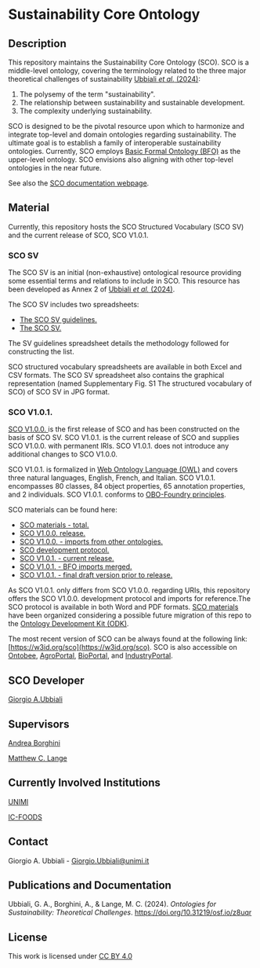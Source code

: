 # Sustainability Core Ontology

## Description

This repository maintains the Sustainability Core Ontology (SCO). SCO is a middle-level ontology, covering the terminology related to the three major theoretical challenges of sustainability [Ubbiali *et al.* (2024)](https://doi.org/10.31219/osf.io/z8uqr ):
1) The polysemy of the term "sustainability".
2) The relationship between sustainability and sustainable development.
3) The complexity underlying sustainability.
   
SCO is designed to be the pivotal resource upon which to harmonize and integrate top-level and domain ontologies regarding sustainability. The ultimate goal is to establish a family of interoperable sustainability ontologies. Currently, SCO employs [Basic Formal Ontology (BFO)](https://github.com/BFO-ontology/BFO-2020) as the upper-level ontology. SCO envisions also aligning with other top-level ontologies in the near future.

See also the [SCO documentation webpage](https://gioubbiali.github.io/Sustainability-Core-Ontology/).

## Material

Currently, this repository hosts the SCO Structured Vocabulary (SCO SV) and the current release of SCO, SCO V1.0.1. 

### SCO SV

The SCO SV is an initial (non-exhaustive) ontological resource providing some essential terms and relations to include in SCO. This resource has been developed as Annex 2 of [Ubbiali *et al.* (2024)](https://doi.org/10.31219/osf.io/z8uqr).

The SCO SV includes two spreadsheets: 

- [The SCO SV guidelines.](https://github.com/gioUbbiali/Sustainability-Core-Ontology/tree/main/SCO%20SV%20guidelines)
- [The SCO SV.](https://github.com/gioUbbiali/Sustainability-Core-Ontology/tree/main/SCO%20SV%20guidelines) 

The SV guidelines spreadsheet details the methodology followed for constructing the list.

SCO structured vocabulary spreadsheets are available in both Excel and CSV formats. The SCO SV spreadsheet also contains the graphical representation (named Supplementary Fig. S1 The structured vocabulary of SCO) of SCO SV in JPG format.

### SCO V1.0.1.

[SCO V1.0.0. ](https://github.com/gioUbbiali/Sustainability-Core-Ontology/releases/tag/v1.0.0)is the first release of SCO and has been constructed on the basis of SCO SV. SCO V1.0.1. is the current release of SCO and supplies SCO V1.0.0. with permanent IRIs. SCO V1.0.1. does not introduce any additional changes to SCO V1.0.0. 

SCO V1.0.1. is formalized in [Web Ontology Language (OWL)](https://www.w3.org/TR/owl2-overview/) and covers three natural languages, English, French, and Italian. SCO V1.0.1. encompasses 80 classes, 84 object properties, 65 annotation properties, and 2 individuals. SCO V1.0.1. conforms to [OBO-Foundry principles](https://obofoundry.org/principles/fp-000-summary.html).

SCO materials can be found here:

- [SCO materials - total.](https://github.com/gioUbbiali/Sustainability-Core-Ontology/tree/main/SCO%20material)
- [SCO V1.0.0. release.](https://github.com/gioUbbiali/Sustainability-Core-Ontology/releases/tag/v1.0.0)
- [SCO V1.0.0. - imports from other ontologies.](https://github.com/gioUbbiali/Sustainability-Core-Ontology/tree/main/SCO%20material/src/ontology/imports)
- [SCO development protocol.](https://github.com/gioUbbiali/Sustainability-Core-Ontology/tree/main/SCO%20material/SCO%20development%20protocol)
- [SCO V1.0.1. - current release.](https://github.com/gioUbbiali/Sustainability-Core-Ontology/blob/main/SCO.owl)
- [SCO V1.0.1. - BFO imports merged.](https://github.com/gioUbbiali/Sustainability-Core-Ontology/blob/main/SCO%20-%20BFO%20merged.owl)
- [SCO V1.0.1. - final draft version prior to release.](https://github.com/gioUbbiali/Sustainability-Core-Ontology/tree/main/SCO%20material/src/ontology)

As SCO V1.0.1. only differs from SCO V1.0.0. regarding URIs, this repository offers the SCO V1.0.0. development protocol and imports for reference.The SCO protocol is available in both Word and PDF formats. [SCO materials](https://github.com/gioUbbiali/Sustainability-Core-Ontology/tree/main/SCO) have been organized considering a possible future migration of this repo to the [Ontology Development Kit (ODK)](https://github.com/INCATools/ontology-development-kit).

The most recent version of SCO can be always found at the following link: [https://w3id.org/sco](https://w3id.org/sco). SCO is also accessible on [Ontobee](https://ontobee.org/ontology/SCO), [AgroPortal](https://agroportal.lirmm.fr/ontologies/SCO), [BioPortal](https://bioportal.bioontology.org/ontologies/SCO_V1), and [IndustryPortal](https://industryportal.enit.fr/ontologies/SCO).

##  SCO Developer   

[Giorgio A.Ubbiali](https://orcid.org/0000-0001-7872-1770)

##  Supervisors  

[Andrea Borghini](https://orcid.org/0000-0002-2239-1482)

[Matthew C. Lange](https://orcid.org/0000-0002-6148-7962)


## Currently Involved Institutions

[UNIMI](https://www.unimi.it/it)

[IC-FOODS](https://www.ic-foods.org/)


## Contact

Giorgio A. Ubbiali - Giorgio.Ubbiali@unimi.it


## Publications and Documentation

Ubbiali, G. A., Borghini, A., & Lange, M. C. (2024). *Ontologies for Sustainability: Theoretical Challenges*. https://doi.org/10.31219/osf.io/z8uqr 


## License
This work is licensed under [CC BY 4.0 ](https://creativecommons.org/licenses/by/4.0/)
